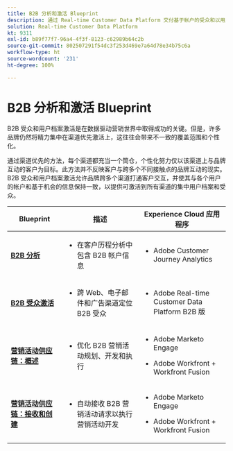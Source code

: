 ```yaml
---
title: B2B 分析和激活 Blueprint
description: 通过 Real-time Customer Data Platform 交付基于帐户的受众和以用户档案为中心的客户体验。
solution: Real-time Customer Data Platform
kt: 9311
exl-id: b89f77f7-96a4-4f3f-8123-c62989b64c2b
source-git-commit: 802507291f54dc3f253d469e7a64d78e34b75c6a
workflow-type: ht
source-wordcount: '231'
ht-degree: 100%

---
```


# B2B 分析和激活 Blueprint

B2B 受众和用户档案激活是在数据驱动营销世界中取得成功的关键。但是，许多品牌仍然将精力集中在渠道优先激活上，这往往会带来不一致的覆盖范围和个性化。

通过渠道优先的方法，每个渠道都充当一个筒仓，个性化努力仅以该渠道上与品牌互动的客户为目标。此方法并不反映客户与跨多个不同接触点的品牌互动的现实。B2B 受众和用户档案激活允许品牌跨多个渠道打通客户交互，并使其与各个用户的帐户和基于机会的信息保持一致，以提供可激活到所有渠道的集中用户档案和受众。

| Blueprint | 描述 | Experience Cloud 应用程序 |
|---|---|---|
| **[B2B 分析](https://experienceleague.adobe.com/docs/analytics-platform/using/cja-usecases/b2b.html?lang=zh-Hans)** | <ul><li>在客户历程分析中包含 B2B 帐户信息</li></ul> | <ul><li>Adobe Customer Journey Analytics</li></ul> |
| **[B2B 受众激活](b2bactivation.md)** | <ul><li>跨 Web、电子邮件和广告渠道定位 B2B 受众</li></ul> | <ul><li>Adobe Real-time Customer Data Platform B2B 版</li></ul> |
| **[营销活动供应链：概述](/help/blueprints/b2b/campaign-supply-chain/overview.md)** | <ul><li>优化 B2B 营销活动规划、开发和执行</li></ul> | <ul><li>Adobe Marketo Engage</li></ul><ul><li>Adobe Workfront + Workfront Fusion</li></ul> |
| **[营销活动供应链：接收和创建](/help/blueprints/b2b/campaign-supply-chain/intake-and-create.md)** | <ul><li>自动接收 B2B 营销活动请求以执行营销活动开发</li></ul> | <ul><li>Adobe Marketo Engage</li></ul><ul><li>Adobe Workfront + Workfront Fusion</li></ul> |

